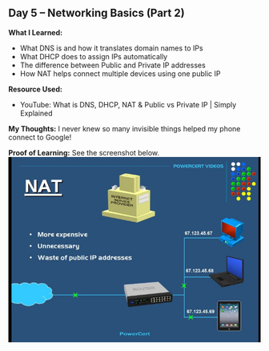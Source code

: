 ## Day 5 – Networking Basics (Part 2)

**What I Learned:**
- What DNS is and how it translates domain names to IPs
- What DHCP does to assign IPs automatically
- The difference between Public and Private IP addresses
- How NAT helps connect multiple devices using one public IP

**Resource Used:**
- YouTube: What is DNS, DHCP, NAT & Public vs Private IP | Simply Explained

**My Thoughts:**
I never knew so many invisible things helped my phone connect to Google!

**Proof of Learning:**
See the screenshot below.
![Screenshot](Screenshot_2025_0408_144244.jpg)
